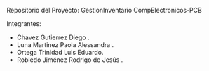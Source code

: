Repositorio del Proyecto: GestionInventario CompElectronicos-PCB

Integrantes:

  - Chavez Gutierrez Diego .
  - Luna Martinez Paola Alessandra .
  - Ortega Trinidad Luis Eduardo.
  - Robledo Jiménez Rodrigo de Jesús .
